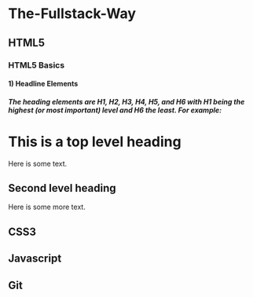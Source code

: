 # The-Fullstack-Way

## HTML5

### HTML5 Basics 

#### 1) Headline  Elements 
#####  The heading elements are H1, H2, H3, H4, H5, and H6 with H1 being the highest (or most important) level and H6 the least. For example:

##### <H1>This is a top level heading</H1> Here is some text.
##### <H2>Second level heading</H2> Here is some more text.
      


## CSS3

## Javascript

## Git

